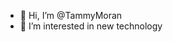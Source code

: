- 👋 Hi, I’m @TammyMoran
- 👀 I’m interested in new technology


<!---
TammyMoran/TammyMoran is a ✨ special ✨ repository because its `README.md` (this file) appears on your GitHub profile.
You can click the Preview link to take a look at your changes.
--->
